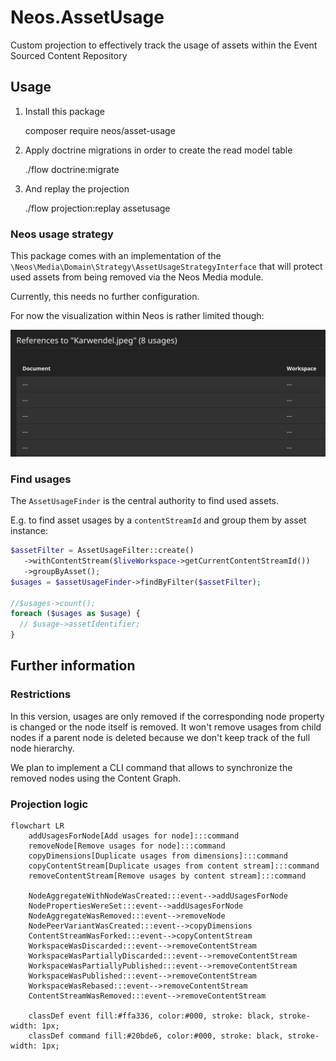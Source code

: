 # Neos.AssetUsage

Custom projection to effectively track the usage of assets within the Event Sourced Content Repository

## Usage

1. Install this package

    composer require neos/asset-usage

2. Apply doctrine migrations in order to create the read model table

    ./flow doctrine:migrate

3. And replay the projection

    ./flow projection:replay assetusage

### Neos usage strategy

This package comes with an implementation of the `\Neos\Media\Domain\Strategy\AssetUsageStrategyInterface` that
will protect used assets from being removed via the Neos Media module.

Currently, this needs no further configuration.

For now the visualization within Neos is rather limited though:

![](Screenshot.png "Screenshot from the Neos Media module")

### Find usages

The `AssetUsageFinder` is the central authority to find used assets.

E.g. to find asset usages by a `contentStreamId` and group them by asset instance:

```php
$assetFilter = AssetUsageFilter::create()
   ->withContentStream($liveWorkspace->getCurrentContentStreamId())
   ->groupByAsset();
$usages = $assetUsageFinder->findByFilter($assetFilter);

//$usages->count();
foreach ($usages as $usage) {
  // $usage->assetIdentifier;
}
```

## Further information

### Restrictions

In this version, usages are only removed if the corresponding node property is changed or the node itself is removed.
It won't remove usages from child nodes if a parent node is deleted because we don't keep track of the
full node hierarchy.

We plan to implement a CLI command that allows to synchronize the removed nodes using the Content Graph.

### Projection logic

```mermaid
flowchart LR
    addUsagesForNode[Add usages for node]:::command
    removeNode[Remove usages for node]:::command
    copyDimensions[Duplicate usages from dimensions]:::command
    copyContentStream[Duplicate usages from content stream]:::command
    removeContentStream[Remove usages by content stream]:::command

    NodeAggregateWithNodeWasCreated:::event-->addUsagesForNode
    NodePropertiesWereSet:::event-->addUsagesForNode
    NodeAggregateWasRemoved:::event-->removeNode
    NodePeerVariantWasCreated:::event-->copyDimensions
    ContentStreamWasForked:::event-->copyContentStream
    WorkspaceWasDiscarded:::event-->removeContentStream
    WorkspaceWasPartiallyDiscarded:::event-->removeContentStream
    WorkspaceWasPartiallyPublished:::event-->removeContentStream
    WorkspaceWasPublished:::event-->removeContentStream
    WorkspaceWasRebased:::event-->removeContentStream
    ContentStreamWasRemoved:::event-->removeContentStream

    classDef event fill:#ffa336, color:#000, stroke: black, stroke-width: 1px;
    classDef command fill:#20bde6, color:#000, stroke: black, stroke-width: 1px;
```
